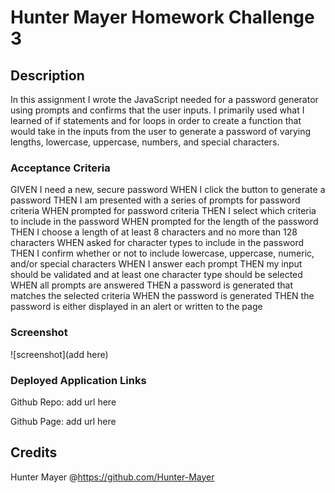 # Hunter Mayer Homework Challenge 3

## Description
In this assignment I wrote the JavaScript needed for a password generator using prompts and confirms that the user inputs. I primarily used what I learned of if statements and for loops in order to create a function that would take in the inputs from the user to generate a password of varying lengths, lowercase, uppercase, numbers, and special characters. 

### Acceptance Criteria
GIVEN I need a new, secure password
WHEN I click the button to generate a password
THEN I am presented with a series of prompts for password criteria
WHEN prompted for password criteria
THEN I select which criteria to include in the password
WHEN prompted for the length of the password
THEN I choose a length of at least 8 characters and no more than 128 characters
WHEN asked for character types to include in the password
THEN I confirm whether or not to include lowercase, uppercase, numeric, and/or special characters
WHEN I answer each prompt
THEN my input should be validated and at least one character type should be selected
WHEN all prompts are answered
THEN a password is generated that matches the selected criteria
WHEN the password is generated
THEN the password is either displayed in an alert or written to the page

### Screenshot

![screenshot](add here)



### Deployed Application Links

Github Repo: add url here

Github Page: add url here

## Credits

Hunter Mayer @https://github.com/Hunter-Mayer